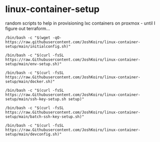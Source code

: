 # linux-container-setup
random scripts to help in provisioning lxc containers on proxmox - until I figure out terraform...

```
/bin/bash -c "$(wget -qO- https://raw.githubusercontent.com/JoshKoiro/linux-container-setup/main/initialconfig.sh)"
```

```
/bin/bash -c "$(curl -fsSL https://raw.Githubusercontent.com/JoshKoiro/linux-container-setup/main/env-setup.sh)"
```

```
/bin/bash -c "$(curl -fsSL https://raw.Githubusercontent.com/JoshKoiro/linux-container-setup/main/docker.sh)"
```

```
/bin/bash -c "$(curl -fsSL https://raw.Githubusercontent.com/JoshKoiro/linux-container-setup/main/ssh-key-setup.sh setup)"
```

```
/bin/bash -c "$(curl -fsSL https://raw.Githubusercontent.com/JoshKoiro/linux-container-setup/main/batch-ssh-key-setup.sh)"
```

```
/bin/bash -c "$(curl -fsSL https://raw.Githubusercontent.com/JoshKoiro/linux-container-setup/main/devconfig.sh)"
```
